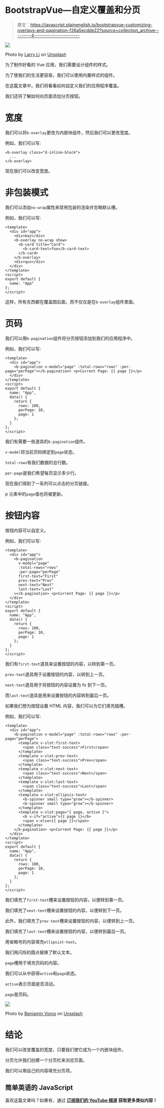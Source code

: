 # BootstrapVue—自定义覆盖和分页

> 原文：<https://javascript.plainenglish.io/bootstrapvue-customizing-overlays-and-pagination-f26a5ecdde22?source=collection_archive---------4----------------------->

![](img/11d93ecf308d5133c6b88b597f326377.png)

Photo by [Larry Li](https://unsplash.com/@larryli?utm_source=medium&utm_medium=referral) on [Unsplash](https://unsplash.com?utm_source=medium&utm_medium=referral)

为了制作好看的 Vue 应用，我们需要设计组件的样式。

为了使我们的生活更容易，我们可以使用内置样式的组件。

在这篇文章中，我们将看看如何自定义我们的应用程序覆盖。

我们还将了解如何向页面添加分页按钮。

# 宽度

我们可以将`b-overlay`更改为内嵌块组件，然后我们可以更改宽度。

例如，我们可以写:

```
<b-overlay class="d-inline-block">
  ...
</b-overlay>
```

现在我们可以改变宽度。

# 非包装模式

我们可以添加`no-wrap`属性来禁用包装的渲染并忽略默认槽。

例如，我们可以写:

```
<template>
  <div id="app">
    <div>baz</div>
    <b-overlay no-wrap show>
      <b-card title="Card">
        <b-card-text>foo</b-card-text>
      </b-card>
    </b-overlay>
    <div>qux</div>
  </div>
</template>
<script>
export default {
  name: "App"
};
</script>
```

这样，所有东西都在覆盖图后面，而不仅仅是在`b-overlay`组件里面。

# 页码

我们可以用`b-pagination`组件将分页按钮添加到我们的应用程序中。

例如，我们可以写:

```
<template>
  <div id="app">
    <b-pagination v-model="page" :total-rows="rows" :per-page="perPage"></b-pagination> <p>Current Page: {{ page }}</p>
  </div>
</template>
<script>
export default {
  name: "App",
  data() {
    return {
      rows: 100,
      perPage: 10,
      page: 1
    };
  }
};
</script>
```

我们有需要一些道具的`b-pagination`组件。

`v-model`将当前页码绑定到`page`状态。

`total-rows`有我们数据的总行数。

`per-page`是我们希望每页显示多少行。

现在我们得到了一系列可以点击的分页链接。

p 元素中的`page`值也将被更新。

# 按钮内容

按钮内容可以自定义。

例如，我们可以写:

```
<template>
  <div id="app">
    <b-pagination
      v-model="page"
      :total-rows="rows"
      :per-page="perPage"
      first-text="First"
      prev-text="Prev"
      next-text="Next"
      last-text="Last"
    ></b-pagination> <p>Current Page: {{ page }}</p>
  </div>
</template>
<script>
export default {
  name: "App",
  data() {
    return {
      rows: 100,
      perPage: 10,
      page: 1
    };
  }
};
</script>
```

我们有`first-text`道具来设置按钮的内容，以转到第一页。

`prev-text`道具用于设置按钮的内容，以转到上一页。

`next-text`道具用于将按钮的内容设置为 fo 到下一页。

而`last-text`道具是用来设置按钮的内容转到最后一页。

如果我们想为按钮设置 HTML 内容，我们可以为它们填充插槽。

例如，我们可以写:

```
<template>
  <div id="app">
    <b-pagination v-model="page" :total-rows="rows" :per-page="perPage">
      <template v-slot:first-text>
        <span class="text-success">First</span>
      </template>
      <template v-slot:prev-text>
        <span class="text-success">Prev</span>
      </template>
      <template v-slot:next-text>
        <span class="text-success">Next</span>
      </template>
      <template v-slot:last-text>
        <span class="text-success">Last</span>
      </template>
      <template v-slot:ellipsis-text>
        <b-spinner small type="grow"></b-spinner>
        <b-spinner small type="grow"></b-spinner>
      </template>
      <template v-slot:page="{ page, active }">
        <b v-if="active">{{ page }}</b>
        <span v-else>{{ page }}</span>
      </template>
    </b-pagination> <p>Current Page: {{ page }}</p>
  </div>
</template>
<script>
export default {
  name: "App",
  data() {
    return {
      rows: 100,
      perPage: 10,
      page: 1
    };
  }
};
</script>
```

我们填充了`first-text`槽来设置按钮的内容，以便转到第一页。

我们填充了`next-text`槽来设置按钮的内容，以便转到下一页。

此外，我们填充了`prev-text`槽来设置按钮的内容，以便转到上一页。

我们填充了`last-text`槽来设置按钮的内容，以便转到最后一页。

用省略号的内容填充`ellipsist-text`。

我们用闪烁的圆点替换了默认文本。

`page`槽用于填充页码的内容。

我们可以从中获得`active`和`page`状态。

`active`表示页面是否活动。

`page`是页码。

![](img/c9c29aa8b690f8da445519c46246c460.png)

Photo by [Benjamin Voros](https://unsplash.com/@vorosbenisop?utm_source=medium&utm_medium=referral) on [Unsplash](https://unsplash.com?utm_source=medium&utm_medium=referral)

# 结论

我们可以改变覆盖的宽度，只要我们使它成为一个内嵌块组件。

分页允许我们创建一个分页栏来浏览页面。

我们可以用自己的内容填充分页项。

## 简单英语的 JavaScript

喜欢这篇文章吗？如果有，通过 [**订阅我们的 YouTube 频道**](https://www.youtube.com/channel/UCtipWUghju290NWcn8jhyAw) **获取更多类似内容！**